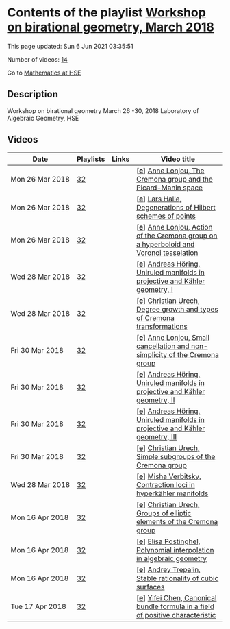 # Contents of the playlist [Workshop on birational geometry, March 2018](https://www.youtube.com/playlist?list=PLq3E5oubNNoDE6HzmR6issHbejYekt53Y)

This page updated: Sun 6 Jun 2021 03:35:51

Number of videos: [14](#videos)

Go to [Mathematics at HSE](../README.md)

## Description

Workshop on birational geometry
March  26 -30, 2018
Laboratory of Algebraic Geometry, HSE

## Videos

|Date|Playlists|Links|Video title|
|---|---|---|---|
| Mon&nbsp;26&nbsp;Mar&nbsp;2018 | [32](../playlists/32 "Workshop on birational geometry, March 2018") |  | [[**e**](https://studio.youtube.com/video/pz6MMjJJCLg/edit "Edit")] [Anne Lonjou, The Cremona group and the Picard-Manin space](https://www.youtube.com/watch?v=pz6MMjJJCLg&list=PLq3E5oubNNoDE6HzmR6issHbejYekt53Y) |
| Mon&nbsp;26&nbsp;Mar&nbsp;2018 | [32](../playlists/32 "Workshop on birational geometry, March 2018") |  | [[**e**](https://studio.youtube.com/video/sGq_dDibzYI/edit "Edit")] [Lars Halle, Degenerations of Hilbert schemes of points](https://www.youtube.com/watch?v=sGq_dDibzYI&list=PLq3E5oubNNoDE6HzmR6issHbejYekt53Y) |
| Mon&nbsp;26&nbsp;Mar&nbsp;2018 | [32](../playlists/32 "Workshop on birational geometry, March 2018") |  | [[**e**](https://studio.youtube.com/video/gKG54Kok8QQ/edit "Edit")] [Anne Lonjou, Action of the Cremona group on a hyperboloid and Voronoi tesselation](https://www.youtube.com/watch?v=gKG54Kok8QQ&list=PLq3E5oubNNoDE6HzmR6issHbejYekt53Y) |
| Wed&nbsp;28&nbsp;Mar&nbsp;2018 | [32](../playlists/32 "Workshop on birational geometry, March 2018") |  | [[**e**](https://studio.youtube.com/video/BJz8Y6TK1vI/edit "Edit")] [Andreas Höring, Uniruled manifolds in projective and Kähler geometry, I](https://www.youtube.com/watch?v=BJz8Y6TK1vI&list=PLq3E5oubNNoDE6HzmR6issHbejYekt53Y) |
| Wed&nbsp;28&nbsp;Mar&nbsp;2018 | [32](../playlists/32 "Workshop on birational geometry, March 2018") |  | [[**e**](https://studio.youtube.com/video/yT51Jty-Wv4/edit "Edit")] [Christian Urech, Degree growth and types of Cremona transformations](https://www.youtube.com/watch?v=yT51Jty-Wv4&list=PLq3E5oubNNoDE6HzmR6issHbejYekt53Y) |
| Fri&nbsp;30&nbsp;Mar&nbsp;2018 | [32](../playlists/32 "Workshop on birational geometry, March 2018") |  | [[**e**](https://studio.youtube.com/video/2t4FT7q85b0/edit "Edit")] [Anne Lonjou, Small cancellation and non-simplicity of the Cremona group](https://www.youtube.com/watch?v=2t4FT7q85b0&list=PLq3E5oubNNoDE6HzmR6issHbejYekt53Y) |
| Fri&nbsp;30&nbsp;Mar&nbsp;2018 | [32](../playlists/32 "Workshop on birational geometry, March 2018") |  | [[**e**](https://studio.youtube.com/video/nxQEHOjv_5k/edit "Edit")] [Andreas Höring, Uniruled manifolds in projective and Kähler geometry, II](https://www.youtube.com/watch?v=nxQEHOjv_5k&list=PLq3E5oubNNoDE6HzmR6issHbejYekt53Y) |
| Fri&nbsp;30&nbsp;Mar&nbsp;2018 | [32](../playlists/32 "Workshop on birational geometry, March 2018") |  | [[**e**](https://studio.youtube.com/video/RiSG0-o8LcU/edit "Edit")] [Andreas Höring, Uniruled manifolds in projective and Kähler geometry, III](https://www.youtube.com/watch?v=RiSG0-o8LcU&list=PLq3E5oubNNoDE6HzmR6issHbejYekt53Y) |
| Fri&nbsp;30&nbsp;Mar&nbsp;2018 | [32](../playlists/32 "Workshop on birational geometry, March 2018") |  | [[**e**](https://studio.youtube.com/video/3y5lju5Gzok/edit "Edit")] [Christian Urech, Simple subgroups of the Cremona group](https://www.youtube.com/watch?v=3y5lju5Gzok&list=PLq3E5oubNNoDE6HzmR6issHbejYekt53Y) |
| Wed&nbsp;28&nbsp;Mar&nbsp;2018 | [32](../playlists/32 "Workshop on birational geometry, March 2018") |  | [[**e**](https://studio.youtube.com/video/xEMOsyGVpKk/edit "Edit")] [Misha Verbitsky, Contraction loci in hyperkähler manifolds](https://www.youtube.com/watch?v=xEMOsyGVpKk&list=PLq3E5oubNNoDE6HzmR6issHbejYekt53Y) |
| Mon&nbsp;16&nbsp;Apr&nbsp;2018 | [32](../playlists/32 "Workshop on birational geometry, March 2018") |  | [[**e**](https://studio.youtube.com/video/hzLfeZTiRqQ/edit "Edit")] [Christian Urech, Groups of elliptic elements of the Cremona group](https://www.youtube.com/watch?v=hzLfeZTiRqQ&list=PLq3E5oubNNoDE6HzmR6issHbejYekt53Y) |
| Mon&nbsp;16&nbsp;Apr&nbsp;2018 | [32](../playlists/32 "Workshop on birational geometry, March 2018") |  | [[**e**](https://studio.youtube.com/video/WN6eEjxWmT4/edit "Edit")] [Elisa Postinghel, Polynomial interpolation in algebraic geometry](https://www.youtube.com/watch?v=WN6eEjxWmT4&list=PLq3E5oubNNoDE6HzmR6issHbejYekt53Y) |
| Mon&nbsp;16&nbsp;Apr&nbsp;2018 | [32](../playlists/32 "Workshop on birational geometry, March 2018") |  | [[**e**](https://studio.youtube.com/video/bb06C4VVV4k/edit "Edit")] [Andrey Trepalin, Stable rationality of cubic surfaces](https://www.youtube.com/watch?v=bb06C4VVV4k&list=PLq3E5oubNNoDE6HzmR6issHbejYekt53Y) |
| Tue&nbsp;17&nbsp;Apr&nbsp;2018 | [32](../playlists/32 "Workshop on birational geometry, March 2018") |  | [[**e**](https://studio.youtube.com/video/yZAP8Vy2Ny8/edit "Edit")] [Yifei Chen, Canonical bundle formula in a field of positive characteristic](https://www.youtube.com/watch?v=yZAP8Vy2Ny8&list=PLq3E5oubNNoDE6HzmR6issHbejYekt53Y) |
